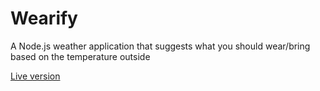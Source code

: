 # Wearify
A Node.js weather application that suggests what you should wear/bring based on the temperature outside

[Live version](https://wearify.herokuapp.com/)
